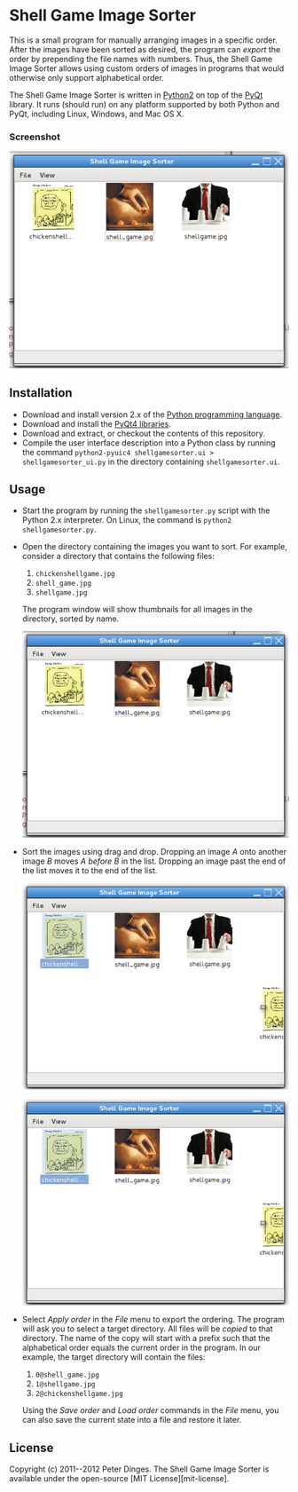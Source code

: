 Shell Game Image Sorter
=======================

This is a small program for manually arranging images in a specific
order.  After the images have been sorted as desired, the program can
*export* the order by prepending the file names with numbers.  Thus,
the Shell Game Image Sorter allows using custom orders of images in
programs that would otherwise only support alphabetical order.

The Shell Game Image Sorter is written in [Python2][python] on top of
the [PyQt][pyqt] library.  It runs (should run) on any platform
supported by both Python and PyQt, including Linux, Windows, and Mac
OS X.

### Screenshot

![Screenshot of the Shell Game Image Sorter.](doc/unsorted.png)


Installation
------------

* Download and install version 2.x of the
  [Python programming language][python-dl].
* Download and install the [PyQt4 libraries][pyqt-dl].
* Download and extract, or checkout the contents of this repository.
* Compile the user interface description into a Python class by
  running the command `python2-pyuic4 shellgamesorter.ui >
  shellgamesorter_ui.py` in the directory containing
  `shellgamesorter.ui`.


Usage
-----

* Start the program by running the `shellgamesorter.py` script with
  the Python 2.x interpreter.  On Linux, the command is `python2
  shellgamesorter.py`.
* Open the directory containing the images you want to sort.  For
  example, consider a directory that contains the following files:
  1. `chickenshellgame.jpg`
  2. `shell_game.jpg`
  3. `shellgame.jpg`

  The program window will show thumbnails for all images in the
  directory, sorted by name.
  
  ![Program window after opening the example directory.](doc/unsorted.png)
* Sort the images using drag and drop.  Dropping an image *A* onto
  another image *B* moves *A before B* in the list.  Dropping an image
  past the end of the list moves it to the end of the list.

  ![Program window while dragging an image in the example directory.](doc/unsorted_drag.png)

  ![Program window after dropping an image in the example directory.](doc/unsorted_drag.png)
* Select *Apply order* in the *File* menu to export the ordering.  The
  program will ask you to select a target directory.  All files will
  be *copied* to that directory.  The name of the copy will start with
  a prefix such that the alphabetical order equals the current order
  in the program.  In our example, the target directory will contain
  the files:
  1. `0@shell_game.jpg`
  2. `1@shellgame.jpg`
  3. `2@chickenshellgame.jpg`

  Using the *Save order* and *Load order* commands in the *File* menu,
  you can also save the current state into a file and restore it
  later.


License
-------

Copyright (c) 2011--2012 Peter Dinges.  The Shell Game Image Sorter is
available under the open-source [MIT License][mit-license].



[pyqt]: http://www.riverbankcomputing.com/software/pyqt/intro "Python bindings for the Qt toolkit."
[pyqt-dl]: http://www.riverbankcomputing.com/software/pyqt/download "Download PyQt4"
[python]: http://python.org "Python programming language"
[python-dl]: http://python.org/download/ "Download Python"
